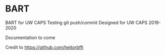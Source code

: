 # BART
BART for UW CAPS
Testing git push/commit
Designed for UW CAPS 2019-2020

Documentation to come

Credit to https://github.com/heitorbffi
